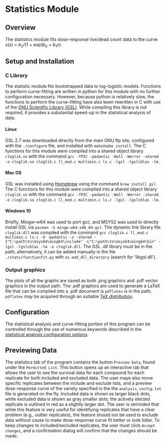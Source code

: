 # Statistics Module

## Overview 

The statistics module fits dose-response live/dead count data to the curve *s*(*x*) = *b*<sub>2</sub>/(1 + exp(*b*<sub>0</sub> + *b*<sub>1</sub>*x*). 

## Setup and Installation

### C Library

The statistic module fits bootstrapped data to log-logistic models. Functions to perform curve-fitting are written in python for this module with no further configuration necessary. However, because python is relatively slow, the functions to perform the curve-fitting have also been rewritten in C with use of the [GNU Scientific Library (GSL)](https://www.gnu.org/software/gsl/). While compiling this library is not required, it provides a substantial speed-up in the statistical analysis of data. 

#### Linux
GSL 2.7 was downloaded directly from the main GNU ftp site, configured with the `./configure` file, and installed with `make`/`make install`. The C functions for this module were compiled into a shared object library `cloglik.so` with the command `gcc -fPIC -pedantic -Wall -Werror -shared -o cloglik.so cloglik.c ll_mod.c multimin.c ls.c -lgsl -lgslcblas -lm`. 

#### Mac OS
GSL was installed using [Homebrew](https://brew.sh/) using the command `brew install gsl`. The C functions for this module were compiled into a shared object library `cloglik.so` with the command `gcc -fPIC -pedantic -Wall -Werror -shared -o cloglik.so cloglik.c ll_mod.c multimin.c ls.c -lgsl -lgslcblas -lm`. 

#### Windows 10
Briefly, Mingw-w64 was used to port gcc, and MSYS2 was used to directly install GSL via `pacman -S mingw-w64-x86_64-gsl`. The dynamic link library file `cloglik.dll` was compiled with the command `gcc cloglik.c ll_mod.c multimin.c ls.c -O -pedantic -s -shared -I"C:\path\to\msys64\ming64\include" -L"C:\path\to\msys64\ming64\bin" -lgsl -lgslcblas -lm -o cloglik.dll`. The GSL .dll library must be in the path; alternatively, it can be added manually in the file `./stats/functionfit.py` with `os.add_dll_directory` (search for 'libgsl.dll').

### Output graphics

The plots of all the graphs are saved as both .png graphics and .pdf vector graphics in the output path. The .pdf graphics are used to generate a LaTeX file that can be compiled into a .pdf document is `pdflatex` is in the path; `pdflatex` may be acquired through an suitable [TeX distribution](https://www.latex-project.org/get/).

## Configuration

The statistical analysis and curve-fitting portion of this program can be controlled through the use of numerous keywords described in the [statistical analysis configuration options](./stats_config.md).

## Previewing Data

The statistics tab of the program contains the button `Preview Data`, found under the `Permitted List`. This button opens up an interactive tab that allows the user to see the survival data for each compound for each replicate for both included and excluded data. The user maye also move specific replicates between the include and exclude lists, and a preview dose-response curve of the variety specified in the the `analysis_config.txt` file is generated on the fly. Included data is shown as larger black dots, while excluded data is shown as gray smaller dots; the actively elected replicate is outlined in red as a slightly larger dot. The user is reminded that while this feature is very useful for identifying replicates that have a clear problem (e.g., outlier replicates), the feature should not be used to exclude data without cause to make dose-response curve fit better or look tidier. To keep changes to included/excluded replicates, the user must click `Accept changes`, and a confirmation dialog will confirm that the changes should be made.